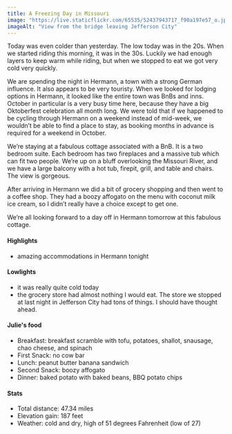 ```yaml
---
title: A Freezing Day in Missouri
image: "https://live.staticflickr.com/65535/52437943717_f90a197e57_o.jpg"
imageAlt: "View from the bridge leaving Jefferson City"
---
```


Today was even colder than yesterday. The low today was in the 20s. When we started riding this morning, it was in the 30s. Luckily we had enough layers to keep warm while riding, but when we stopped to eat we got very cold very quickly. 

We are spending the night in Hermann, a town with a strong  German influence. It also appears to be very touristy. When we looked for lodging options in Hermann, it looked like the entire town was BnBs and inns. October in particular is a very busy time here, because they have a big Oktoberfest celebration all month long. We were told that if we happened to be cycling through Hermann on a weekend instead of mid-week, we wouldn’t be able to find a place to stay, as booking months in advance is required for a weekend in October. 

We’re staying at a fabulous cottage associated with a BnB. It is a two bedroom suite. Each bedroom has two fireplaces and a massive tub which can fit two people. We’re up on a bluff overlooking the Missouri River, and we have a large balcony with a hot tub, firepit, grill, and table and chairs. The view is gorgeous. 

After arriving in Hermann we did a bit of grocery shopping and then went to a coffee shop. They had a boozy affogato on the menu with coconut milk ice cream, so I didn’t really have a choice except to get one. 

We’re all looking forward to a day off in Hermann tomorrow at this fabulous cottage. 

#### Highlights
- amazing accommodations in Hermann tonight

#### Lowlights
- it was really quite cold today
- the grocery store had almost nothing I would eat. The store we stopped at last night in Jefferson City had tons of things. I should have thought ahead. 


#### Julie's food
- Breakfast: breakfast scramble with tofu, potatoes, shallot, snausage, chao cheese, and spinach
- First Snack: no cow bar
- Lunch: peanut butter banana sandwich
- Second Snack: boozy affogato
- Dinner: baked potato with baked beans, BBQ potato chips

#### Stats
- Total distance: 47.34 miles
- Elevation gain: 187 feet
- Weather: cold and dry, high of 51 degrees Fahrenheit (low of 27)
